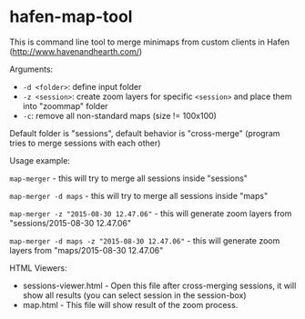 # hafen-map-tool
This is command line tool to merge minimaps from custom clients in Hafen (http://www.havenandhearth.com/)

Arguments:

* ```-d <folder>```: define input folder
* ```-z <session>```: create zoom layers for specific ```<session>``` and place them into "zoommap" folder
* ```-c```: remove all non-standard maps (size != 100x100)


Default folder is "sessions", default behavior is "cross-merge" (program tries to merge sessions with each other)

Usage example:

```map-merger``` - this will try to merge all sessions inside "sessions"  

```map-merger -d maps``` - this will try to merge all sessions inside "maps"  

```map-merger -z "2015-08-30 12.47.06"``` - this will generate zoom layers from "sessions/2015-08-30 12.47.06"

```map-merger -d maps -z "2015-08-30 12.47.06"``` - this will generate zoom layers from "maps/2015-08-30 12.47.06"


HTML Viewers:

* sessions-viewer.html - Open this file after cross-merging sessions, it will show all results (you can select session in the session-box)
* map.html - This file will show result of the zoom process.
